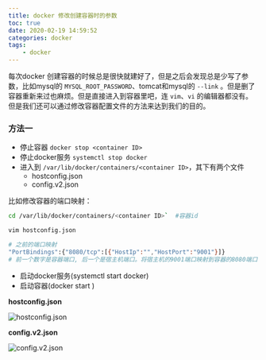 ```yaml
---
title: docker 修改创建容器时的参数
toc: true
date: 2020-02-19 14:59:52
categories: docker
tags:
    - docker
---
```




每次docker 创建容器的时候总是很快就建好了，但是之后会发现总是少写了参数，比如mysql的 `MYSQL_ROOT_PASSWORD`、tomcat和mysql的 `--link` 。但是删了容器重新来过也麻烦。但是直接进入到容器里吧，连 `vim`、`vi` 的编辑器都没有。但是我们还可以通过修改容器配置文件的方法来达到我们的目的。



### 方法一

- 停止容器 `docker stop <container ID>`
- 停止docker服务 `systemctl stop docker`
- 进入到 `/var/lib/docker/containers/<container ID>`，其下有两个文件
  - hostconfig.json
  - config.v2.json

比如修改容器的端口映射：

```bash
cd /var/lib/docker/containers/<container ID>`  #容器id

vim hostconfig.json

# 之前的端口映射
"PortBindings":{"8080/tcp":[{"HostIp":"","HostPort":"9001"}]}
# 前一个数字是容器端口, 后一个是宿主机端口。将宿主机的9001端口映射到容器的8080端口
```

- 启动docker服务(systemctl start docker)
- 启动容器(docker start <container id>)



**hostconfig.json**

![hostconfig.json](1.png)



**config.v2.json**

![config.v2.json](2.png)